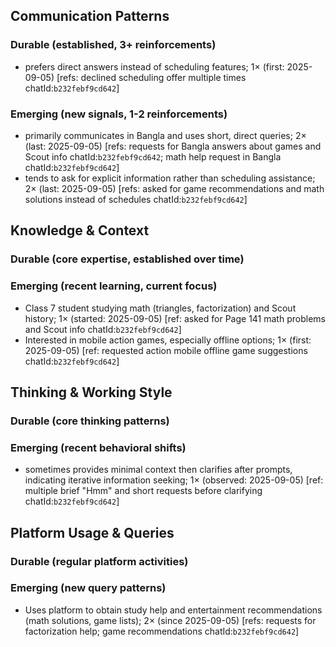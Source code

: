 ## Communication Patterns
### Durable (established, 3+ reinforcements)
- prefers direct answers instead of scheduling features; 1× (first: 2025-09-05) [refs: declined scheduling offer multiple times chatId:`b232febf9cd642`]

### Emerging (new signals, 1-2 reinforcements)
- primarily communicates in Bangla and uses short, direct queries; 2× (last: 2025-09-05) [refs: requests for Bangla answers about games and Scout info chatId:`b232febf9cd642`; math help request in Bangla chatId:`b232febf9cd642`]
- tends to ask for explicit information rather than scheduling assistance; 2× (last: 2025-09-05) [refs: asked for game recommendations and math solutions instead of schedules chatId:`b232febf9cd642`]

## Knowledge & Context
### Durable (core expertise, established over time)

### Emerging (recent learning, current focus)
- Class 7 student studying math (triangles, factorization) and Scout history; 1× (started: 2025-09-05) [ref: asked for Page 141 math problems and Scout info chatId:`b232febf9cd642`]
- Interested in mobile action games, especially offline options; 1× (first: 2025-09-05) [ref: requested action mobile offline game suggestions chatId:`b232febf9cd642`]

## Thinking & Working Style
### Durable (core thinking patterns)

### Emerging (recent behavioral shifts)
- sometimes provides minimal context then clarifies after prompts, indicating iterative information seeking; 1× (observed: 2025-09-05) [ref: multiple brief "Hmm" and short requests before clarifying chatId:`b232febf9cd642`]

## Platform Usage & Queries
### Durable (regular platform activities)

### Emerging (new query patterns)
- Uses platform to obtain study help and entertainment recommendations (math solutions, game lists); 2× (since 2025-09-05) [refs: requests for factorization help; game recommendations chatId:`b232febf9cd642`] 